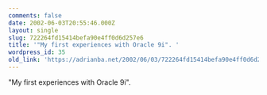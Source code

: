 ```yaml
---
comments: false
date: 2002-06-03T20:55:46.000Z
layout: single
slug: 722264fd15414befa90e4ff0d6d257e6
title: '"My first experiences with Oracle 9i". '
wordpress_id: 35
old_link: 'https://adrianba.net/2002/06/03/722264fd15414befa90e4ff0d6d257e6/'
---
```

"My first experiences with Oracle 9i".

